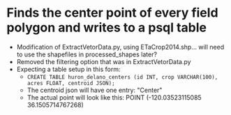 # Finds the center point of every field polygon and writes to a psql table
- Modification of ExtractVetorData.py, using ETaCrop2014.shp... will need to use the shapefiles in processed_shapes later?
- Removed the filtering option that was in ExtractVetorData.py
- Expecting a table setup in this form:
   - ```CREATE TABLE huron_delano_centers (id INT, crop VARCHAR(100), acres FLOAT, centroid JSON);```
   - The centroid json will have one entry: "Center"
    - The actual point will look like this: POINT (-120.03523115085 36.1505714767268)
